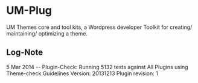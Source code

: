 UM-Plug
=======
UM Themes core and tool kits, a Wordpress developer Toolkit for creating/ maintaining/ optimizing a theme.


Log-Note
--------
5 Mar 2014 -- Plugin-Check: Running 5132 tests against All Plugins using Theme-check Guidelines Version: 20131213 Plugin revision: 1
